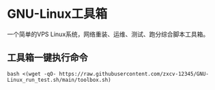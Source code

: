 # GNU-Linux工具箱
一个简单的VPS Linux系统，网络重装、运维、测试、跑分综合脚本工具箱。

## 工具箱一键执行命令

```shell
bash <(wget -qO- https://raw.githubusercontent.com/zxcv-12345/GNU-Linux_run_test.sh/main/toolbox.sh)
```
